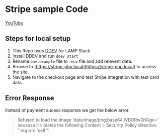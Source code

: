 # Stripe sample Code

[YouTube](https://www.youtube.com/watch?v=D_XL3P4MFH4)

## Steps for local setup

1. This Repo uses [DDEV](https://ddev.com/) for LAMP Stack.
2. Install DDEV and run `ddev start`
3. Rename `env.example` file to `.env` file and add relevent data.
4. Browse to [https://stripe-php.local](https://stripe-php.local) to access the site.
5. Navigate to the checkout page and test Stripe integration with test card data.

## Error Response

Instead of payment sucess response we get the below error.

> Refused to load the image 'data:image/png;base64,iVBORw0KGgo=' because it violates the following Content > Security Policy directive: "img-src 'self'".
